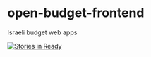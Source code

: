 open-budget-frontend
====================

Israeli budget web apps

[![Stories in Ready](https://badge.waffle.io/openbudget/open-budget-frontend.png?label=ready&title=Ready)](http://waffle.io/openbudget/open-budget-frontend)

